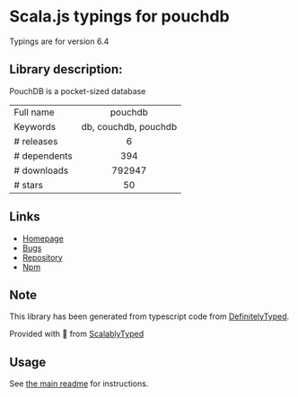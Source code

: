 
# Scala.js typings for pouchdb

Typings are for version 6.4

## Library description:
PouchDB is a pocket-sized database

|                    |                 |
| ------------------ | :-------------: |
| Full name          | pouchdb |
| Keywords           | db, couchdb, pouchdb |
| # releases         | 6 |
| # dependents       | 394 |
| # downloads        | 792947 |
| # stars            | 50 |

## Links
- [Homepage](https://github.com/pouchdb/pouchdb#readme)
- [Bugs](https://github.com/pouchdb/pouchdb/issues)
- [Repository](https://github.com/pouchdb/pouchdb)
- [Npm](https://www.npmjs.com/package/pouchdb)
    


## Note
This library has been generated from typescript code from [DefinitelyTyped](https://definitelytyped.org).

Provided with :purple_heart: from [ScalablyTyped](https://github.com/oyvindberg/ScalablyTyped)

## Usage
See [the main readme](../../readme.md) for instructions.


